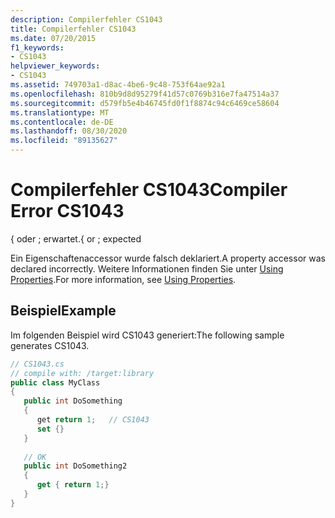 ```yaml
---
description: Compilerfehler CS1043
title: Compilerfehler CS1043
ms.date: 07/20/2015
f1_keywords:
- CS1043
helpviewer_keywords:
- CS1043
ms.assetid: 749703a1-d8ac-4be6-9c48-753f64ae92a1
ms.openlocfilehash: 810b9d8d95279f41d57c0769b316e7fa47514a37
ms.sourcegitcommit: d579fb5e4b46745fd0f1f8874c94c6469ce58604
ms.translationtype: MT
ms.contentlocale: de-DE
ms.lasthandoff: 08/30/2020
ms.locfileid: "89135627"
---
```

# <a name="compiler-error-cs1043"></a><span data-ttu-id="6f81b-103">Compilerfehler CS1043</span><span class="sxs-lookup"><span data-stu-id="6f81b-103">Compiler Error CS1043</span></span>
<span data-ttu-id="6f81b-104">{ oder ; erwartet.</span><span class="sxs-lookup"><span data-stu-id="6f81b-104">{ or ; expected</span></span>  
  
 <span data-ttu-id="6f81b-105">Ein Eigenschaftenaccessor wurde falsch deklariert.</span><span class="sxs-lookup"><span data-stu-id="6f81b-105">A property accessor was declared incorrectly.</span></span> <span data-ttu-id="6f81b-106">Weitere Informationen finden Sie unter [Using Properties](../programming-guide/classes-and-structs/using-properties.md).</span><span class="sxs-lookup"><span data-stu-id="6f81b-106">For more information, see [Using Properties](../programming-guide/classes-and-structs/using-properties.md).</span></span>  
  
## <a name="example"></a><span data-ttu-id="6f81b-107">Beispiel</span><span class="sxs-lookup"><span data-stu-id="6f81b-107">Example</span></span>  
 <span data-ttu-id="6f81b-108">Im folgenden Beispiel wird CS1043 generiert:</span><span class="sxs-lookup"><span data-stu-id="6f81b-108">The following sample generates CS1043.</span></span>  
  
```csharp  
// CS1043.cs  
// compile with: /target:library  
public class MyClass  
{  
   public int DoSomething  
   {  
      get return 1;   // CS1043  
      set {}  
   }  
  
   // OK  
   public int DoSomething2  
   {  
      get { return 1;}  
   }  
}  
```
